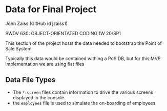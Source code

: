 # Data for Final Project

John Zaiss (GitHub id jzaiss1)

SWDV 630: OBJECT-ORIENTATED CODING 1W 20/SP1

This section of the project hosts the data needed to bootstrap the Point of Sale System

Typically this data would be contained withing a PoS DB, but for this MVP implementation we are using flat files

## Data File Types

* The `*.screen` files contain information to drive the various screens displayed in the console
* the `employees` file is used to simulate the on-boarding of employees
